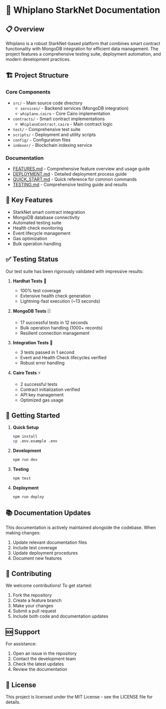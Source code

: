 # 🚀 Whiplano StarkNet Documentation

## 📋 Overview
Whiplano is a robust StarkNet-based platform that combines smart contract functionality with MongoDB integration for efficient data management. The project features a comprehensive testing suite, deployment automation, and modern development practices.

## 🏗️ Project Structure

### Core Components
- `src/` - Main source code directory
  - `services/` - Backend services (MongoDB integration)
  - `whiplano.cairo` - Core Cairo implementation
- `contracts/` - Smart contract implementations
  - `WhiplanoContract.cairo` - Main contract logic
- `test/` - Comprehensive test suite
- `scripts/` - Deployment and utility scripts
- `config/` - Configuration files
- `indexer/` - Blockchain indexing service

### Documentation
- [FEATURES.md](FEATURES.md) - Comprehensive feature overview and usage guide
- [DEPLOYMENT.md](DEPLOYMENT.md) - Detailed deployment process guide
- [QUICK_START.md](QUICK_START.md) - Quick reference for common commands
- [TESTING.md](TESTING.md) - Comprehensive testing guide and results

## 🎯 Key Features
- StarkNet smart contract integration
- MongoDB database connectivity
- Automated testing suite
- Health check monitoring
- Event lifecycle management
- Gas optimization
- Bulk operation handling

## ✅ Testing Status
Our test suite has been rigorously validated with impressive results:

1. **Hardhat Tests** 🧪
   - 100% test coverage
   - Extensive health check generation
   - Lightning-fast execution (~13 seconds)

2. **MongoDB Tests** 🗄️
   - 17 successful tests in 12 seconds
   - Bulk operation handling (1000+ records)
   - Resilient connection management

3. **Integration Tests** 🔄
   - 3 tests passed in 1 second
   - Event and Health Check lifecycles verified
   - Robust error handling

4. **Cairo Tests** ⚡
   - 2 successful tests
   - Contract initialization verified
   - API key management
   - Optimized gas usage

## 🚀 Getting Started

1. **Quick Setup**
   ```bash
   npm install
   cp .env.example .env
   ```

2. **Development**
   ```bash
   npm run dev
   ```

3. **Testing**
   ```bash
   npm test
   ```

4. **Deployment**
   ```bash
   npm run deploy
   ```

## 📚 Documentation Updates
This documentation is actively maintained alongside the codebase. When making changes:
1. Update relevant documentation files
2. Include test coverage
3. Update deployment procedures
4. Document new features

## 🤝 Contributing
We welcome contributions! To get started:
1. Fork the repository
2. Create a feature branch
3. Make your changes
4. Submit a pull request
5. Include both code and documentation updates

## 🆘 Support
For assistance:
1. Open an issue in the repository
2. Contact the development team
3. Check the latest updates
4. Review the documentation

## 📄 License
This project is licensed under the MIT License - see the LICENSE file for details. 